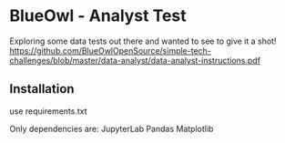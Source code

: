 # BlueOwl - Analyst Test
Exploring some data tests out there and wanted to see to give it a shot!
https://github.com/BlueOwlOpenSource/simple-tech-challenges/blob/master/data-analyst/data-analyst-instructions.pdf


## Installation
use requirements.txt

Only dependencies are:
JupyterLab
Pandas
Matplotlib

